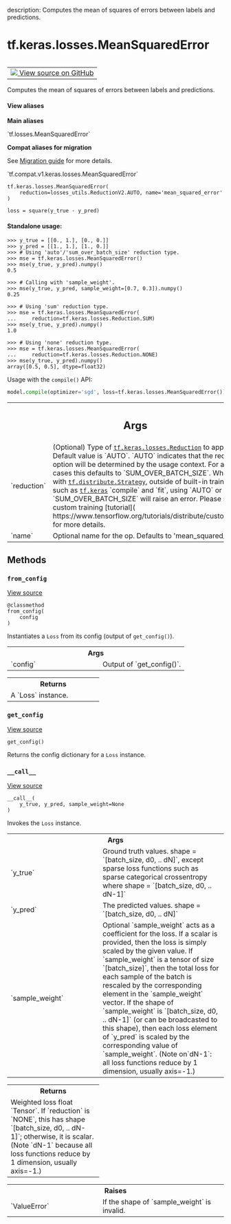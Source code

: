 description: Computes the mean of squares of errors between labels and predictions.

<div itemscope itemtype="http://developers.google.com/ReferenceObject">
<meta itemprop="name" content="tf.keras.losses.MeanSquaredError" />
<meta itemprop="path" content="Stable" />
<meta itemprop="property" content="__call__"/>
<meta itemprop="property" content="__init__"/>
<meta itemprop="property" content="from_config"/>
<meta itemprop="property" content="get_config"/>
</div>

# tf.keras.losses.MeanSquaredError

<!-- Insert buttons and diff -->

<table class="tfo-notebook-buttons tfo-api nocontent" align="left">
<td>
  <a target="_blank" href="https://github.com/tensorflow/tensorflow/blob/r2.3/tensorflow/python/keras/losses.py#L264-L319">
    <img src="https://www.tensorflow.org/images/GitHub-Mark-32px.png" />
    View source on GitHub
  </a>
</td>
</table>



Computes the mean of squares of errors between labels and predictions.

<section class="expandable">
  <h4 class="showalways">View aliases</h4>
  <p>
<b>Main aliases</b>
<p>`tf.losses.MeanSquaredError`</p>

<b>Compat aliases for migration</b>
<p>See
<a href="https://www.tensorflow.org/guide/migrate">Migration guide</a> for
more details.</p>
<p>`tf.compat.v1.keras.losses.MeanSquaredError`</p>
</p>
</section>

<pre class="devsite-click-to-copy prettyprint lang-py tfo-signature-link">
<code>tf.keras.losses.MeanSquaredError(
    reduction=losses_utils.ReductionV2.AUTO, name='mean_squared_error'
)
</code></pre>



<!-- Placeholder for "Used in" -->

`loss = square(y_true - y_pred)`

#### Standalone usage:



```
>>> y_true = [[0., 1.], [0., 0.]]
>>> y_pred = [[1., 1.], [1., 0.]]
>>> # Using 'auto'/'sum_over_batch_size' reduction type.
>>> mse = tf.keras.losses.MeanSquaredError()
>>> mse(y_true, y_pred).numpy()
0.5
```

```
>>> # Calling with 'sample_weight'.
>>> mse(y_true, y_pred, sample_weight=[0.7, 0.3]).numpy()
0.25
```

```
>>> # Using 'sum' reduction type.
>>> mse = tf.keras.losses.MeanSquaredError(
...     reduction=tf.keras.losses.Reduction.SUM)
>>> mse(y_true, y_pred).numpy()
1.0
```

```
>>> # Using 'none' reduction type.
>>> mse = tf.keras.losses.MeanSquaredError(
...     reduction=tf.keras.losses.Reduction.NONE)
>>> mse(y_true, y_pred).numpy()
array([0.5, 0.5], dtype=float32)
```

Usage with the `compile()` API:

```python
model.compile(optimizer='sgd', loss=tf.keras.losses.MeanSquaredError())
```

<!-- Tabular view -->
 <table class="responsive fixed orange">
<colgroup><col width="214px"><col></colgroup>
<tr><th colspan="2"><h2 class="add-link">Args</h2></th></tr>

<tr>
<td>
`reduction`
</td>
<td>
(Optional) Type of <a href="../../../tf/keras/losses/Reduction.md"><code>tf.keras.losses.Reduction</code></a> to apply to
loss. Default value is `AUTO`. `AUTO` indicates that the reduction
option will be determined by the usage context. For almost all cases
this defaults to `SUM_OVER_BATCH_SIZE`. When used with
<a href="../../../tf/distribute/Strategy.md"><code>tf.distribute.Strategy</code></a>, outside of built-in training loops such as
<a href="../../../tf/keras.md"><code>tf.keras</code></a> `compile` and `fit`, using `AUTO` or `SUM_OVER_BATCH_SIZE`
will raise an error. Please see this custom training [tutorial](
https://www.tensorflow.org/tutorials/distribute/custom_training)
for more details.
</td>
</tr><tr>
<td>
`name`
</td>
<td>
Optional name for the op. Defaults to 'mean_squared_error'.
</td>
</tr>
</table>



## Methods

<h3 id="from_config"><code>from_config</code></h3>

<a target="_blank" href="https://github.com/tensorflow/tensorflow/blob/r2.3/tensorflow/python/keras/losses.py#L153-L163">View source</a>

<pre class="devsite-click-to-copy prettyprint lang-py tfo-signature-link">
<code>@classmethod</code>
<code>from_config(
    config
)
</code></pre>

Instantiates a `Loss` from its config (output of `get_config()`).


<!-- Tabular view -->
 <table class="responsive fixed orange">
<colgroup><col width="214px"><col></colgroup>
<tr><th colspan="2">Args</th></tr>

<tr>
<td>
`config`
</td>
<td>
Output of `get_config()`.
</td>
</tr>
</table>



<!-- Tabular view -->
 <table class="responsive fixed orange">
<colgroup><col width="214px"><col></colgroup>
<tr><th colspan="2">Returns</th></tr>
<tr class="alt">
<td colspan="2">
A `Loss` instance.
</td>
</tr>

</table>



<h3 id="get_config"><code>get_config</code></h3>

<a target="_blank" href="https://github.com/tensorflow/tensorflow/blob/r2.3/tensorflow/python/keras/losses.py#L255-L260">View source</a>

<pre class="devsite-click-to-copy prettyprint lang-py tfo-signature-link">
<code>get_config()
</code></pre>

Returns the config dictionary for a `Loss` instance.


<h3 id="__call__"><code>__call__</code></h3>

<a target="_blank" href="https://github.com/tensorflow/tensorflow/blob/r2.3/tensorflow/python/keras/losses.py#L117-L151">View source</a>

<pre class="devsite-click-to-copy prettyprint lang-py tfo-signature-link">
<code>__call__(
    y_true, y_pred, sample_weight=None
)
</code></pre>

Invokes the `Loss` instance.


<!-- Tabular view -->
 <table class="responsive fixed orange">
<colgroup><col width="214px"><col></colgroup>
<tr><th colspan="2">Args</th></tr>

<tr>
<td>
`y_true`
</td>
<td>
Ground truth values. shape = `[batch_size, d0, .. dN]`, except
sparse loss functions such as sparse categorical crossentropy where
shape = `[batch_size, d0, .. dN-1]`
</td>
</tr><tr>
<td>
`y_pred`
</td>
<td>
The predicted values. shape = `[batch_size, d0, .. dN]`
</td>
</tr><tr>
<td>
`sample_weight`
</td>
<td>
Optional `sample_weight` acts as a
coefficient for the loss. If a scalar is provided, then the loss is
simply scaled by the given value. If `sample_weight` is a tensor of size
`[batch_size]`, then the total loss for each sample of the batch is
rescaled by the corresponding element in the `sample_weight` vector. If
the shape of `sample_weight` is `[batch_size, d0, .. dN-1]` (or can be
broadcasted to this shape), then each loss element of `y_pred` is scaled
by the corresponding value of `sample_weight`. (Note on`dN-1`: all loss
functions reduce by 1 dimension, usually axis=-1.)
</td>
</tr>
</table>



<!-- Tabular view -->
 <table class="responsive fixed orange">
<colgroup><col width="214px"><col></colgroup>
<tr><th colspan="2">Returns</th></tr>
<tr class="alt">
<td colspan="2">
Weighted loss float `Tensor`. If `reduction` is `NONE`, this has
shape `[batch_size, d0, .. dN-1]`; otherwise, it is scalar. (Note `dN-1`
because all loss functions reduce by 1 dimension, usually axis=-1.)
</td>
</tr>

</table>



<!-- Tabular view -->
 <table class="responsive fixed orange">
<colgroup><col width="214px"><col></colgroup>
<tr><th colspan="2">Raises</th></tr>

<tr>
<td>
`ValueError`
</td>
<td>
If the shape of `sample_weight` is invalid.
</td>
</tr>
</table>





